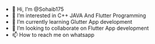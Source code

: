 - 👋 Hi, I’m @Sohaib175
- 👀 I’m interested in C++ JAVA And Flutter Programming
- 🌱 I’m currently learning Glutter App development
- 💞️ I’m looking to collaborate on Flutter App development
- 📫 How to reach me on whatsapp

<!---
Sohaib175/Sohaib175 is a ✨ special ✨ repository because its `README.md` (this file) appears on your GitHub profile.
You can click the Preview link to take a look at your changes.
--->
